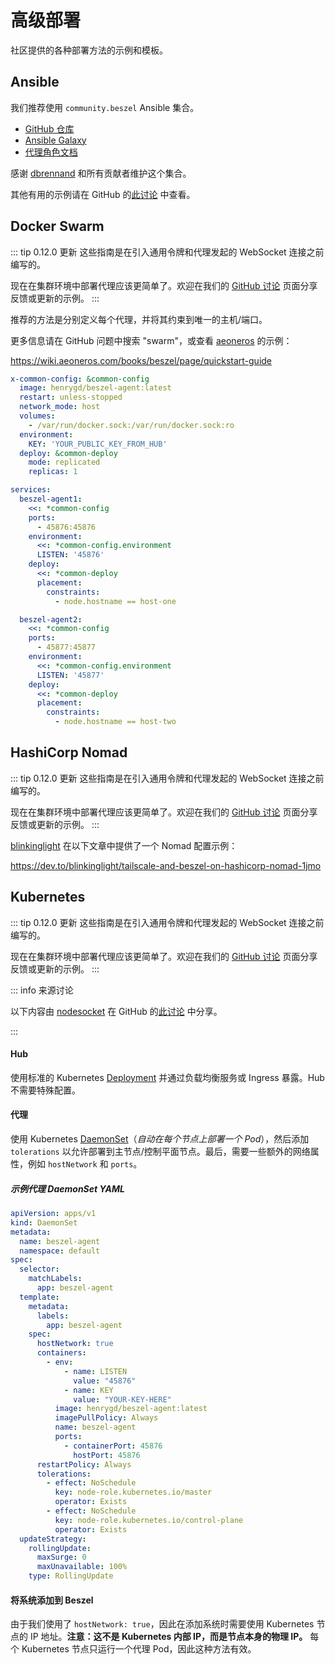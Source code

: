 # 高级部署

社区提供的各种部署方法的示例和模板。

## Ansible

我们推荐使用 `community.beszel` Ansible 集合。

- [GitHub 仓库](https://github.com/ansible-collections/community.beszel)
- [Ansible Galaxy](https://galaxy.ansible.com/ui/repo/published/community/beszel/)
- [代理角色文档](https://galaxy.ansible.com/ui/repo/published/community/beszel/content/role/agent/)

感谢 [dbrennand](https://github.com/dbrennand) 和所有贡献者维护这个集合。

其他有用的示例请在 GitHub 的[此讨论](https://github.com/henrygd/beszel/discussions/1094) 中查看。

## Docker Swarm

::: tip 0.12.0 更新
这些指南是在引入通用令牌和代理发起的 WebSocket 连接之前编写的。

现在在集群环境中部署代理应该更简单了。欢迎在我们的 [GitHub 讨论](https://github.com/henrygd/beszel/discussions) 页面分享反馈或更新的示例。
:::

推荐的方法是分别定义每个代理，并将其约束到唯一的主机/端口。

更多信息请在 GitHub 问题中搜索 "swarm"，或查看 [aeoneros](https://github.com/aeoneros) 的示例：

https://wiki.aeoneros.com/books/beszel/page/quickstart-guide

```yaml
x-common-config: &common-config
  image: henrygd/beszel-agent:latest
  restart: unless-stopped
  network_mode: host
  volumes:
    - /var/run/docker.sock:/var/run/docker.sock:ro
  environment:
    KEY: 'YOUR_PUBLIC_KEY_FROM_HUB'
  deploy: &common-deploy
    mode: replicated
    replicas: 1

services:
  beszel-agent1:
    <<: *common-config
    ports:
      - 45876:45876
    environment:
      <<: *common-config.environment
      LISTEN: '45876'
    deploy:
      <<: *common-deploy
      placement:
        constraints:
          - node.hostname == host-one

  beszel-agent2:
    <<: *common-config
    ports:
      - 45877:45877
    environment:
      <<: *common-config.environment
      LISTEN: '45877'
    deploy:
      <<: *common-deploy
      placement:
        constraints:
          - node.hostname == host-two
```

## HashiCorp Nomad

::: tip 0.12.0 更新
这些指南是在引入通用令牌和代理发起的 WebSocket 连接之前编写的。

现在在集群环境中部署代理应该更简单了。欢迎在我们的 [GitHub 讨论](https://github.com/henrygd/beszel/discussions) 页面分享反馈或更新的示例。
:::

[blinkinglight](https://github.com/blinkinglight) 在以下文章中提供了一个 Nomad 配置示例：

https://dev.to/blinkinglight/tailscale-and-beszel-on-hashicorp-nomad-1jmo

## Kubernetes

::: tip 0.12.0 更新
这些指南是在引入通用令牌和代理发起的 WebSocket 连接之前编写的。

现在在集群环境中部署代理应该更简单了。欢迎在我们的 [GitHub 讨论](https://github.com/henrygd/beszel/discussions) 页面分享反馈或更新的示例。
:::

::: info 来源讨论

以下内容由 [nodesocket](https://github.com/nodesocket) 在 GitHub 的[此讨论](https://github.com/henrygd/beszel/discussions/431) 中分享。

:::

#### Hub

使用标准的 Kubernetes [Deployment](https://kubernetes.io/docs/concepts/workloads/controllers/deployment/) 并通过负载均衡服务或 Ingress 暴露。Hub 不需要特殊配置。

#### 代理

使用 Kubernetes [DaemonSet](https://kubernetes.io/docs/concepts/workloads/controllers/daemonset/)（_自动在每个节点上部署一个 Pod_），然后添加 `tolerations` 以允许部署到主节点/控制平面节点。最后，需要一些额外的网络属性，例如 `hostNetwork` 和 `ports`。

##### 示例代理 DaemonSet YAML

```yaml
apiVersion: apps/v1
kind: DaemonSet
metadata:
  name: beszel-agent
  namespace: default
spec:
  selector:
    matchLabels:
      app: beszel-agent
  template:
    metadata:
      labels:
        app: beszel-agent
    spec:
      hostNetwork: true
      containers:
        - env:
            - name: LISTEN
              value: "45876"
            - name: KEY
              value: "YOUR-KEY-HERE"
          image: henrygd/beszel-agent:latest
          imagePullPolicy: Always
          name: beszel-agent
          ports:
            - containerPort: 45876
              hostPort: 45876
      restartPolicy: Always
      tolerations:
        - effect: NoSchedule
          key: node-role.kubernetes.io/master
          operator: Exists
        - effect: NoSchedule
          key: node-role.kubernetes.io/control-plane
          operator: Exists
  updateStrategy:
    rollingUpdate:
      maxSurge: 0
      maxUnavailable: 100%
    type: RollingUpdate
```

#### 将系统添加到 Beszel

由于我们使用了 `hostNetwork: true`，因此在添加系统时需要使用 Kubernetes 节点的 IP 地址。**注意：这不是 Kubernetes 内部 IP，而是节点本身的物理 IP。** 每个 Kubernetes 节点只运行一个代理 Pod，因此这种方法有效。
